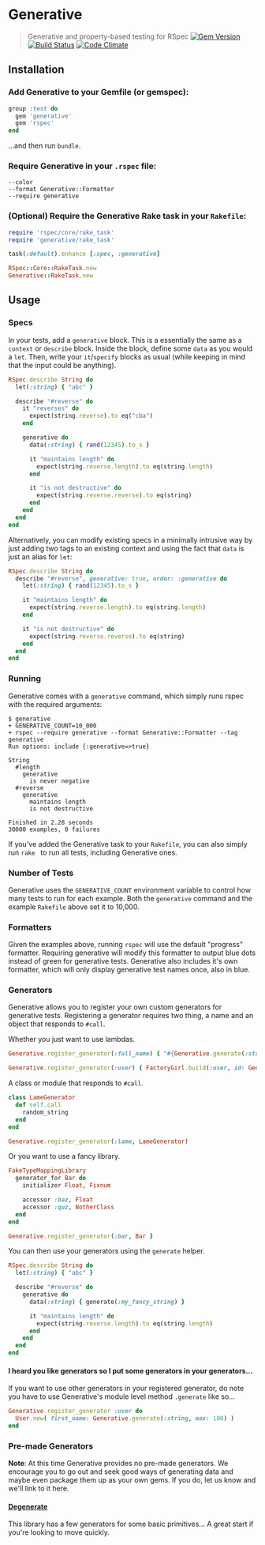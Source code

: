 # Generative

> Generative and property-based testing for RSpec
> [![Gem Version](https://badge.fury.io/rb/generative.png)](http://badge.fury.io/rb/generative)
> [![Build Status](https://travis-ci.org/justincampbell/generative.png?branch=master)](https://travis-ci.org/justincampbell/generative)
> [![Code Climate](https://codeclimate.com/github/justincampbell/generative.png)](https://codeclimate.com/github/justincampbell/generative)

## Installation

### Add Generative to your Gemfile (or gemspec):

```rb
group :test do
  gem 'generative'
  gem 'rspec'
end
```

...and then run `bundle`.

### Require Generative in your `.rspec` file:

```
--color
--format Generative::Formatter
--require generative
```

### (Optional) Require the Generative Rake task in your `Rakefile`:

```rb
require 'rspec/core/rake_task'
require 'generative/rake_task'

task(:default).enhance [:spec, :generative]

RSpec::Core::RakeTask.new
Generative::RakeTask.new
```

## Usage

### Specs

In your tests, add a `generative` block. This is a essentially the same as a
`context` or `describe` block. Inside the block, define some `data` as you
would a `let`. Then, write your `it`/`specify` blocks as usual (while keeping
in mind that the input could be anything).

```rb
RSpec.describe String do
  let(:string) { "abc" }

  describe "#reverse" do
    it "reverses" do
      expect(string.reverse).to eq("cba")
    end

    generative do
      data(:string) { rand(12345).to_s }

      it "maintains length" do
        expect(string.reverse.length).to eq(string.length)
      end

      it "is not destructive" do
        expect(string.reverse.reverse).to eq(string)
      end
    end
  end
end
```

Alternatively, you can modify existing specs in a minimally intrusive way by just adding two tags to an existing context and using the fact that `data` is just an alias for `let`:
```ruby
RSpec.describe String do
  describe "#reverse", generative: true, order: :generative do
    let(:string) { rand(12345).to_s }

    it "maintains length" do
      expect(string.reverse.length).to eq(string.length)
    end

    it "is not destructive" do
      expect(string.reverse.reverse).to eq(string)
    end
  end
end
```
### Running

Generative comes with a `generative` command, which simply runs rspec with the
required arguments:

```
$ generative
+ GENERATIVE_COUNT=10_000
+ rspec --require generative --format Generative::Formatter --tag generative
Run options: include {:generative=>true}

String
  #length
    generative
      is never negative
  #reverse
    generative
      maintains length
      is not destructive

Finished in 2.28 seconds
30000 examples, 0 failures
```

If you've added the Generative task to your `Rakefile`, you can also simply run
`rake ` to run all tests, including Generative ones.

### Number of Tests

Generative uses the `GENERATIVE_COUNT` environment variable to control how many
tests to run for each example. Both the `generative` command and the example
`Rakefile` above set it to 10,000.

### Formatters

Given the examples above, running `rspec` will use the default "progress"
formatter. Requiring generative will modify this formatter to output blue dots
instead of green for generative tests. Generative also includes it's own
formatter, which will only display generative test names once, also in blue.

### Generators

Generative allows you to register your own custom generators for generative
tests. Registering a generator requires two thing, a name and an object that
responds to `#call`.

Whether you just want to use lambdas.

```rb
Generative.register_generator(:full_name) { "#{Generative.generate(:string)} #{Generative.generate(:string}" }

Generative.register_generator(:user) { FactoryGirl.build(:user, id: Generative.generate(:integer)) }
```

A class or module that responds to `#call`.

```rb
class LameGenerator
  def self.call
    random_string
  end
end

Generative.register_generator(:lame, LameGenerator)
```

Or you want to use a fancy library.

```rb
FakeTypeMappingLibrary
  generator_for Bar do
    initializer Float, Fixnum

    accessor :baz, Float
    accessor :quz, NotherClass
  end
end

Generative.register_generator(:bar, Bar }
```

You can then use your generators using the `generate` helper.

```rb
RSpec.describe String do
  let(:string) { "abc" }

  describe "#reverse" do
    generative do
      data(:string) { generate(:my_fancy_string) }

      it "maintains length" do
        expect(string.reverse.length).to eq(string.length)
      end
    end
  end
end
```

#### I heard you like generators so I put some generators in your generators...

If you want to use other generators in your registered generator, do note
you have to use Generative's module level method `.generate` like so...

```rb
Generative.register_generator :user do
  User.new( first_name: Generative.generate(:string, max: 100) )
end
```



### Pre-made Generators

**Note**: At this time Generative provides no pre-made generators. We
encourage you to go out and seek good ways of generating
data and maybe even package them up as your own gems. If you
do, let us know and we'll link to it here.


#### [Degenerate](https://github.com/niftyn8/degenerate)

This library has a few generators for some basic primitives... A great start if
you're looking to move quickly.
